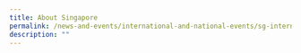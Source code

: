 ```yaml
---
title: About Singapore
permalink: /news-and-events/international-and-national-events/sg-international-math-challenge/about-singapore/
description: ""
---
```

